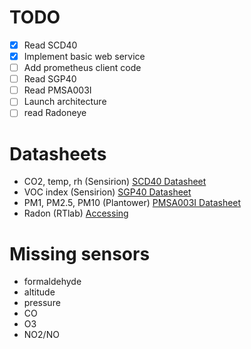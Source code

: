 
# TODO

- [x] Read SCD40
- [x] Implement basic web service
- [ ] Add prometheus client code
- [ ] Read SGP40
- [ ] Read PMSA003I
- [ ] Launch architecture
- [ ] read Radoneye

# Datasheets

- CO2, temp, rh (Sensirion) [SCD40 Datasheet](https://cdn.sparkfun.com/assets/d/4/9/a/d/Sensirion_CO2_Sensors_SCD4x_Datasheet.pdf)
- VOC index (Sensirion) [SGP40 Datasheet](https://sensirion.com/media/documents/296373BB/6203C5DF/Sensirion_Gas_Sensors_Datasheet_SGP40.pdf)
- PM1, PM2.5, PM10 (Plantower) [PMSA003I Datasheet](https://cdn-shop.adafruit.com/product-files/4632/4505_PMSA003I_series_data_manual_English_V2.6.pdf)
- Radon (RTlab) [Accessing](https://www.reddit.com/r/radon/comments/zis0s5/radon_eye_rd200_w_bluetooth_connecting_wo_mobile/)

# Missing sensors

- formaldehyde
- altitude
- pressure
- CO
- O3
- NO2/NO

